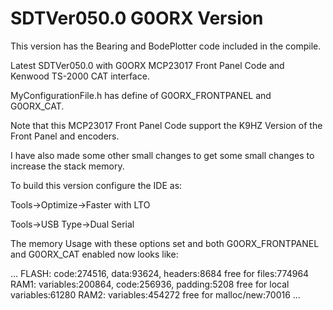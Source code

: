 # SDTVer050.0 G0ORX Version

This version has the Bearing and BodePlotter code included in the compile.

Latest SDTVer050.0 with G0ORX MCP23017 Front Panel Code and Kenwood TS-2000 CAT interface.

MyConfigurationFile.h has define of G0ORX_FRONTPANEL and G0ORX_CAT.

Note that this MCP23017 Front Panel Code support the K9HZ Version of the Front Panel and encoders.

I have also made some other small changes to get some small changes to increase the stack memory.

To build this version configure the IDE as:

Tools->Optimize->Faster with LTO

Tools->USB Type->Dual Serial

The memory Usage with these options set and both G0ORX_FRONTPANEL and G0ORX_CAT enabled now looks like:

...
   FLASH: code:274516, data:93624, headers:8684   free for files:774964
   RAM1: variables:200864, code:256936, padding:5208   free for local variables:61280
   RAM2: variables:454272  free for malloc/new:70016
...

